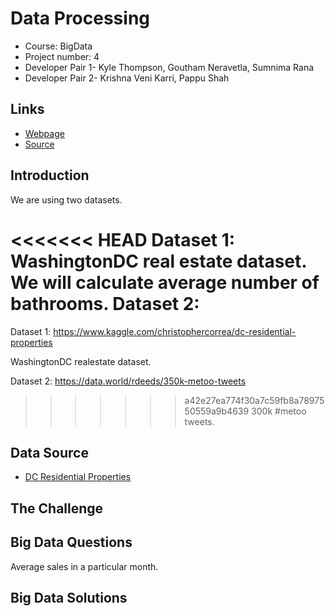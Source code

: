 # Data Processing
- Course: BigData
- Project number: 4
- Developer Pair 1- Kyle Thompson, Goutham Neravetla, Sumnima Rana
- Developer Pair 2- Krishna Veni Karri, Pappu Shah


## Links
- [Webpage](https://sumnimarana1.github.io/MapReduceProjectGroup4/ "MapReduce Project group 4")
- [Source](https://github.com/sumnimarana1/MapReduceProjectGroup4 "MapReduce Project group 4")

## Introduction

We are using two datasets.

<<<<<<< HEAD
Dataset 1:
WashingtonDC real estate dataset. We will calculate average number of bathrooms.
Dataset 2:
=======
Dataset 1: https://www.kaggle.com/christophercorrea/dc-residential-properties

WashingtonDC realestate dataset.

Dataset 2:  https://data.world/rdeeds/350k-metoo-tweets

>>>>>>> a42e27ea774f30a7c59fb8a7897550559a9b4639
300k #metoo tweets.

## Data Source
- [DC Residential Properties](https://www.kaggle.com/christophercorrea/dc-residential-properties "Website for dataset")


## The Challenge


## Big Data Questions
Average sales in a particular month.

## Big Data Solutions
